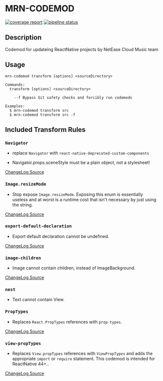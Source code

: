 # MRN-CODEMOD
[![coverage report](https://g.hz.netease.com/NeteaseMusicUI/react-native/rn-codemod/badges/feature/framework/coverage.svg)](https://g.hz.netease.com/NeteaseMusicUI/react-native/rn-codemod/commits/feature/framework)
[![pipeline status](https://g.hz.netease.com/NeteaseMusicUI/react-native/rn-codemod/badges/feature/framework/pipeline.svg)](https://g.hz.netease.com/NeteaseMusicUI/react-native/rn-codemod/commits/feature/framework)

## Description

Codemod for updateing ReactNative projects by NetEase Cloud Music team

## Usage
```
mrn-codemod transform [options] <sourceDirectory>
```

```
Commands:
  transform [options] <sourceDirectory>
  
    --f Bypass Git safety checks and forcibly run codemods

Examples:
  $ mrn-codemod transform src
  $ mrn-codemod transform src -f
```

## Included Transform Rules

### `Navigator`

- replace `Navigator` with `react-native-deprecated-custom-components`
<!-- - replace `NavigatorIOS` with `@music/rn-deprecated-navigator-ios` -->
- Navigator.props.sceneStyle must be a plain object, not a stylesheet!

[ChangeLog Source](https://github.com/facebookarchive/react-native-custom-components)

### `Image.resizeMode`

- Stop expose `Image.resizeMode`. Exposing this enum is essentially useless and at worst is a runtime cost that isn't necessary by just using the string.

[ChangeLog Source](https://github.com/facebook/react-native/commit/870775ee738e9405c6545500f9a637df9b513a02)

### `export-default-declaration`

- Export default declaration cannot be undefined.

[ChangeLog Source](https://github.com/magicismight/react-native-lazyload/issues/42)

<!-- ### `ListView`

- `ListView` Component has been deprecated

[ChangeLog Source](https://facebook.github.io/react-native/blog/2017/03/13/better-list-views.html) -->

### `image-children`

- Image cannot contain children, instead of ImageBackground.

[ChangeLog Source](https://facebook.github.io/react-native/docs/images.html#background-image-via-nesting)

### `nest`

- Text cannot contain View.


### `PropTypes`

- Replaces `React.PropTypes` references with `prop-types`.

[ChangeLog Source](https://github.com/facebook/prop-types)

### `view-propTypes`

- Replaces `View.propTypes` references with `ViewPropTypes` and adds the appropriate `import` or `require` statement. This codemod is intended for ReactNative 44+..

[ChangeLog Source](https://github.com/react-navigation/react-navigation/issues/1352)


